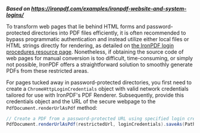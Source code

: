 ***Based on <https://ironpdf.com/examples/ironpdf-website-and-system-logins/>***

To transform web pages that lie behind HTML forms and password-protected directories into PDF files efficiently, it is often recommended to bypass programmatic authentication and instead utilize either local files or HTML strings directly for rendering, as detailed on [the IronPDF login procedures resource page](https://ironpdf.com/how-to/logins/). Nonetheless, if obtaining the source code of web pages for manual conversion is too difficult, time-consuming, or simply not possible, IronPDF offers a straightforward solution to smoothly generate PDFs from these restricted areas.

For pages tucked away in password-protected directories, you first need to create a `ChromeHttpLoginCredentials` object with valid network credentials tailored for use with IronPDF's PDF Renderer. Subsequently, provide this credentials object and the URL of the secure webpage to the `PdfDocument.renderUrlAsPdf` method:

```java
// Create a PDF from a password-protected URL using specified login credentials
PdfDocument.renderUrlAsPdf(restrictedUrl, loginCredentials).saveAs(Paths.get("output.pdf"));
```